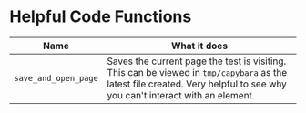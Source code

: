# Helpful Code Functions

| Name | What it does |
| --- | --- |
| `save_and_open_page` | Saves the current page the test is visiting. This can be viewed in `tmp/capybara` as the latest file created. Very helpful to see why you can't interact with an element. |
